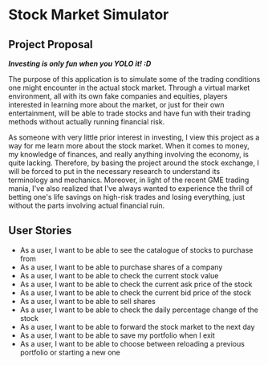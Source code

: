 # Stock Market Simulator

## Project Proposal

***Investing is only fun when you YOLO it! :D***

The purpose of this application is to simulate some of the trading conditions one might encounter in the actual 
stock market. Through a virtual market environment, all with its own fake companies and equities, players
interested in learning more about the market, or just for their own entertainment, will be able to trade stocks
and have fun with their trading methods without actually running financial risk. 

As someone with very little prior interest in investing, I view this project as a way for me learn more about the stock 
market. When it comes to money, my knowledge of finances, and really anything involving the economy, is quite lacking. 
Therefore, by basing the project around the stock exchange, I will be forced to put in the necessary research to 
understand its terminology and mechanics. Moreover, in light of the recent GME trading mania, I've also realized that 
I've always wanted to experience the thrill of betting one's life savings on high-risk trades and losing everything, 
just without the parts involving actual financial ruin.   


## User Stories
- As a user, I want to be able to see the catalogue of stocks to purchase from
- As a user, I want to be able to purchase shares of a company
- As a user, I want to be able to check the current stock value
- As a user, I want to be able to check the current ask price of the stock
- As a user, I want to be able to check the current bid price of the stock 
- As a user, I want to be able to sell shares
- As a user, I want to be able to check the daily percentage change of the stock
- As a user, I want to be able to forward the stock market to the next day
- As a user, I want to be able to save my portfolio when I exit
- As a user, I want to be able to choose between reloading a previous portfolio or starting a new one
